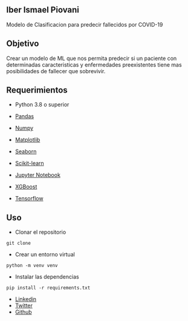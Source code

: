 ## Iber Ismael Piovani

Modelo de Clasificacion para predecir fallecidos por COVID-19

## Objetivo

Crear un modelo de ML que nos permita predecir si un paciente con determinadas caracteristicas y enfermedades preexistentes tiene mas posibilidades de fallecer que sobrevivir.

## Requerimientos

- Python 3.8 o superior

- [Pandas](https://pandas.pydata.org/)
- [Numpy](https://numpy.org/)
- [Matplotlib](https://matplotlib.org/)
- [Seaborn](https://seaborn.pydata.org/)
- [Scikit-learn](https://scikit-learn.org/stable/)
- [Jupyter Notebook](https://jupyter.org/)
- [XGBoost](https://xgboost.readthedocs.io/en/latest/)
- [Tensorflow](https://www.tensorflow.org/)

## Uso

- Clonar el repositorio

```
git clone
```

- Crear un entorno virtual

```
python -m venv venv
```

- Instalar las dependencias

```
pip install -r requirements.txt
```

- [Linkedin](https://www.linkedin.com/in/iber-ismael-piovani-8b35bbba/)
- [Twitter](https://twitter.com/laimas)
- [Github](https://github.com/Vosinepi)

```

```
